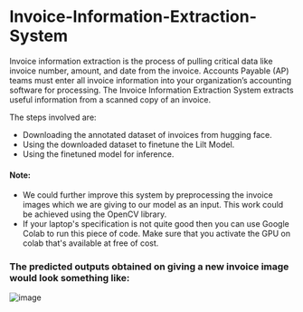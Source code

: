 # Invoice-Information-Extraction-System
Invoice information extraction is the process of pulling critical data like invoice number, amount, and date from the invoice. Accounts Payable (AP) teams must enter all invoice information into your organization’s accounting software for processing. The Invoice Information Extraction System extracts useful information from a scanned copy of an invoice.

The steps involved are:
* Downloading the annotated dataset of invoices from hugging face.
* Using the downloaded dataset to finetune the Lilt Model.
* Using the finetuned model for inference.


#### Note:
* We could further improve this system by preprocessing the invoice images which we are giving to our model as an input. This work could be achieved using the OpenCV library.
* If your laptop's specification is not quite good then you can use Google Colab to run this piece of code. Make sure that you activate the GPU on colab that's available at free of cost.


### The predicted outputs obtained on giving a new invoice image would look something like:
![image](https://github.com/mayankpanda3717/Invoice-Information-Extraction-System/assets/148647754/bb5d5ad3-a33b-458a-be55-1545cc780614)






